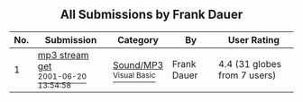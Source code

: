 ﻿<div align="center">

## All Submissions by Frank Dauer

</div>

No.  | Submission | Category | By   | User Rating
---- | ---------- | -------- | ---- | -----------
1 | [mp3 stream get<br /><sup>2001-06-20 13:54:58</sup>](https://github.com/Planet-Source-Code/frank-dauer-mp3-stream-get__1-24251) | [Sound/MP3<br /><sup>Visual Basic</sup>](../ByCategory/sound-mp3__1-45.md) | Frank Dauer | 4.4 (31 globes from 7 users)
